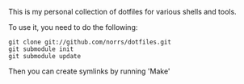 This is my personal collection of dotfiles for various shells and tools.

To use it, you need to do the following:

    git clone git://github.com/norrs/dotfiles.git
    git submodule init
    git submodule update

Then you can create symlinks by running 'Make'
